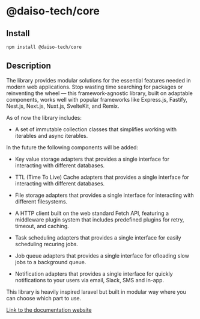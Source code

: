 # @daiso-tech/core

## Install
```bash
npm install @daiso-tech/core
```

## Description
The library provides modular solutions for the essential features needed in modern web applications. Stop wasting time searching for packages or reinventing the wheel — this framework-agnostic library, built on adaptable components, works well with popular frameworks like Express.js, Fastify, Nest.js, Next.js, Nuxt.js, SvelteKit, and Remix.

As of now the library includes:
* A set of immutable collection classes that simplifies working with iterables and async iterables.

In the future the following components will be added:
* Key value storage adapters that provides a single interface for interacting with different databases.

* TTL (Time To Live) Cache adapters that provides a single interface for interacting with different databases.

* File storage adapters that provides a single interface for interacting with different filesystems.

* A HTTP client built on the web standard Fetch API, featuring a middleware plugin system that includes predefined plugins for retry, timeout, and caching.

* Task scheduling adapters that provides a single interface for easily scheduling recuring jobs.

* Job queue adapters that provides a single interface for ofloading slow jobs to a background queue.
 
* Notification adapters that provides a single interface for quickly notifications to your users via email, Slack, SMS and in-app.

This library is heavily inspired laravel but built in modular way where you can choose which part to use.

[Link to the documentation website]()